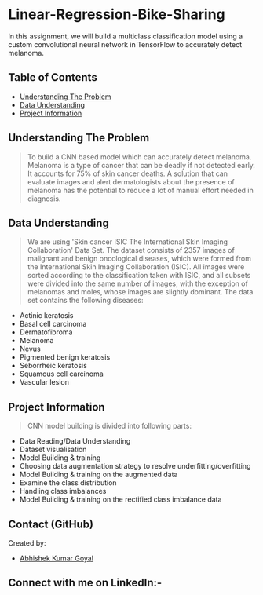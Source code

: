 # Linear-Regression-Bike-Sharing
In this assignment, we will build a multiclass classification model using a custom convolutional neural network in TensorFlow to accurately detect melanoma.

## Table of Contents
* [Understanding The Problem](#understanding)
* [Data Understanding](#data-understanding)
* [Project Information](#project-information)

## Understanding The Problem
> To build a CNN based model which can accurately detect melanoma. Melanoma is a type of cancer that can be deadly if not detected early. It accounts for 75% of skin cancer deaths. A solution that can evaluate images and alert dermatologists about the presence of melanoma has the potential to reduce a lot of manual effort needed in diagnosis.

## Data Understanding
> We are using 'Skin cancer ISIC The International Skin Imaging Collaboration' Data Set. The dataset consists of 2357 images of malignant and benign oncological diseases, which were formed from the International Skin Imaging Collaboration (ISIC). 
> All images were sorted according to the classification taken with ISIC, and all subsets were divided into the same number of images, with the exception of melanomas and moles, whose images are slightly dominant.
> The data set contains the following diseases:

- Actinic keratosis
- Basal cell carcinoma
- Dermatofibroma
- Melanoma
- Nevus
- Pigmented benign keratosis
- Seborrheic keratosis
- Squamous cell carcinoma
- Vascular lesion


## Project Information
> CNN model building is divided into following parts:
- Data Reading/Data Understanding
- Dataset visualisation
- Model Building & training
- Choosing data augmentation strategy to resolve underfitting/overfitting
- Model Building & training on the augmented data
- Examine the class distribution
- Handling class imbalances
- Model Building & training on the rectified class imbalance data


## Contact (GitHub)
Created by: 
- [Abhishek Kumar Goyal](https://github.com/akkgoyal)

## Connect with me on LinkedIn:-
